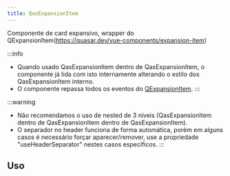 ```yaml
---
title: QasExpansionItem
---
```


Componente de card expansivo, wrapper do QExpansionItem(https://quasar.dev/vue-components/expansion-item)

<doc-api file="expansion-item/QasExpansionItem" name="QasExpansionItem" />

:::info
- Quando usado QasExpansionItem dentro de QasExpansionItem, o componente já lida com isto internamente alterando o estilo dos QasExpansionItem interno.
- O componente repassa todos os eventos do [QExpansionItem](https://quasar.dev/vue-components/expansion-item#usage).
:::

:::warning
- Não recomendamos o uso de nested de 3 níveis (QasExpansionItem dentro de QasExpansionItem dentro de QasExpansionItem).
- O separador no header funciona de forma automática, porém em alguns casos é necessário forçar aparecer/remover, use a propriedade "useHeaderSeparator" nestes casos específicos.
:::

## Uso

<!-- <doc-example file="QasExpansionItem/Basic" title="Básico" />
<doc-example file="QasExpansionItem/Slot" title="Slot" />
<doc-example file="QasExpansionItem/Nested" title="Nested" />
<doc-example file="QasExpansionItem/HeaderBottomSlot" title="HeaderBottomSlot" />
<doc-example file="QasExpansionItem/Error" title="Com erro" />
<doc-example file="QasExpansionItem/WithBox" title="Dentro de um QasBox" /> -->
<doc-example file="QasExpansionItem/Disable" title="Desabilitado" />
